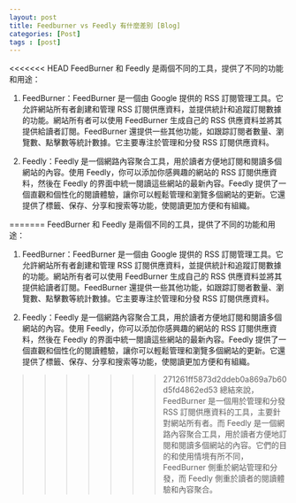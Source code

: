 ```yaml
---
layout: post
title: Feedburner vs Feedly 有什麼差別 [Blog]
categories: [Post]
tags : [post]
---
```


<<<<<<< HEAD
FeedBurner 和 Feedly 是兩個不同的工具，提供了不同的功能和用途：

1. FeedBurner：FeedBurner 是一個由 Google 提供的 RSS 訂閱管理工具。它允許網站所有者創建和管理 RSS 訂閱供應資料，並提供統計和追蹤訂閱數據的功能。網站所有者可以使用 FeedBurner 生成自己的 RSS 供應資料並將其提供給讀者訂閱。FeedBurner 還提供一些其他功能，如跟踪訂閱者數量、瀏覽數、點擊數等統計數據。它主要專注於管理和分發 RSS 訂閱供應資料。

2. Feedly：Feedly 是一個網路內容聚合工具，用於讀者方便地訂閱和閱讀多個網站的內容。使用 Feedly，你可以添加你感興趣的網站的 RSS 訂閱供應資料，然後在 Feedly 的界面中統一閱讀這些網站的最新內容。Feedly 提供了一個直觀和個性化的閱讀體驗，讓你可以輕鬆管理和瀏覽多個網站的更新。它還提供了標籤、保存、分享和搜索等功能，使閱讀更加方便和有組織。

=======
FeedBurner 和 Feedly 是兩個不同的工具，提供了不同的功能和用途：

1. FeedBurner：FeedBurner 是一個由 Google 提供的 RSS 訂閱管理工具。它允許網站所有者創建和管理 RSS 訂閱供應資料，並提供統計和追蹤訂閱數據的功能。網站所有者可以使用 FeedBurner 生成自己的 RSS 供應資料並將其提供給讀者訂閱。FeedBurner 還提供一些其他功能，如跟踪訂閱者數量、瀏覽數、點擊數等統計數據。它主要專注於管理和分發 RSS 訂閱供應資料。

2. Feedly：Feedly 是一個網路內容聚合工具，用於讀者方便地訂閱和閱讀多個網站的內容。使用 Feedly，你可以添加你感興趣的網站的 RSS 訂閱供應資料，然後在 Feedly 的界面中統一閱讀這些網站的最新內容。Feedly 提供了一個直觀和個性化的閱讀體驗，讓你可以輕鬆管理和瀏覽多個網站的更新。它還提供了標籤、保存、分享和搜索等功能，使閱讀更加方便和有組織。

>>>>>>> 271261ff5873d2ddeb0a869a7b60d5fd4862ed53
總結來說，FeedBurner 是一個用於管理和分發 RSS 訂閱供應資料的工具，主要針對網站所有者。而 Feedly 是一個網路內容聚合工具，用於讀者方便地訂閱和閱讀多個網站的內容。它們的目的和使用情境有所不同，FeedBurner 側重於網站管理和分發，而 Feedly 側重於讀者的閱讀體驗和內容聚合。